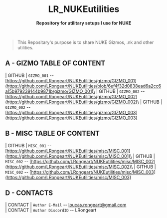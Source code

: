 <div align="center">
	<h1>LR_NUKEutilities</h1>
	<p>
		<b>Repository for utilitary setups I use for NUKE</b>
	</p>
	<br>
</div>


>This Repositary's purpose is to share NUKE Gizmos, .nk and other utilities.



## A - GIZMO TABLE OF CONTENT
| GITHUB    | `GIZMO_001` -- [https://github.com/LRongeart/NUKEutilities/gizmo/GIZMO_001](https://github.com/LRongeart/NUKEutilities/blob/6ef4f32d0838ead6a2cc6a15b979239144b9871b/gizmo/GIZMO_001)\
| GITHUB    | `GIZMO_002` -- [https://github.com/LRongeart/NUKEutilities/gizmo/GIZMO_002](https://github.com/LRongeart/NUKEutilities/gizmo/GIZMO_002)\
| GITHUB    | `GIZMO_002` -- [https://github.com/LRongeart/NUKEutilities/gizmo/GIZMO_003](https://github.com/LRongeart/NUKEutilities/gizmo/GIZMO_003)

## B - MISC TABLE OF CONTENT
| GITHUB    | `MISC_001` -- [https://github.com/LRongeart/NUKEutilities/misc/MISC_001](https://github.com/LRongeart/NUKEutilities/misc/MISC_001)\
| GITHUB    | `MISC_002` -- [https://github.com/LRongeart/NUKEutilities/misc/MISC_002](https://github.com/LRongeart/NUKEutilities/misc/MISC_002)\
| GITHUB    | `MISC_002` -- [https://github.com/LRongeart/NUKEutilities/misc/MISC_003](https://github.com/LRongeart/NUKEutilities/misc/MISC_003)

## D - CONTACTS
| CONTACT     | `Author E-Mail` -- loucas.rongeart@gmail.com\
| CONTACT     | `Author DiscordID` -- LRongeart



